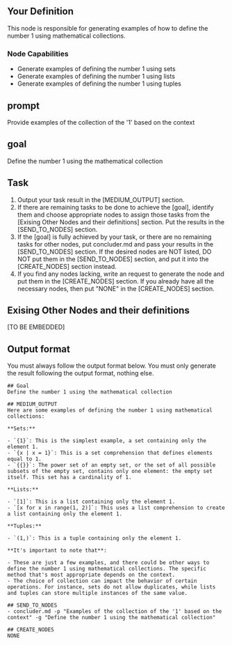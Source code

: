 
<!-- START YOUR OUTPUT. DO NOT INCLUDE THESE COMMENTS. -->
## Your Definition
This node is responsible for generating examples of how to define the number 1 using mathematical collections.

### Node Capabilities
- Generate examples of defining the number 1 using sets
- Generate examples of defining the number 1 using lists
- Generate examples of defining the number 1 using tuples

## prompt
Provide examples of the collection of the '1' based on the context

## goal
Define the number 1 using the mathematical collection

## Task
1. Output your task result in the [MEDIUM_OUTPUT] section.
2. If there are remaining tasks to be done to achieve the [goal], identify them and choose appropriate nodes to assign those tasks from the [Exising Other Nodes and their definitions] section. Put the results in the [SEND_TO_NODES] section.
3. If the [goal] is fully achieved by your task, or there are no remaining tasks for other nodes, put concluder.md and pass your results in the [SEND_TO_NODES] section. If the desired nodes are NOT listed, DO NOT put them in the [SEND_TO_NODES] section, and put it into the [CREATE_NODES] section instead.
4. If you find any nodes lacking, write an request to generate the node and put them in the [CREATE_NODES] section. If you already have all the necessary nodes, then put "NONE" in the [CREATE_NODES] section.

<!-- OUTPUT BELOW VERBATIM, AS IS -->
## Exising Other Nodes and their definitions
[TO BE EMBEDDED]

## Output format
You must always follow the output format below. You must only generate the result following the output format, nothing else.
```
## Goal
Define the number 1 using the mathematical collection

## MEDIUM_OUTPUT
Here are some examples of defining the number 1 using mathematical collections:

**Sets:**

- `{1}`: This is the simplest example, a set containing only the element 1.
- `{x | x = 1}`: This is a set comprehension that defines elements equal to 1.
- `{{}}`: The power set of an empty set, or the set of all possible subsets of the empty set, contains only one element: the empty set itself. This set has a cardinality of 1.

**Lists:**

- `[1]`: This is a list containing only the element 1.
- `[x for x in range(1, 2)]`: This uses a list comprehension to create a list containing only the element 1.

**Tuples:**

- `(1,)`: This is a tuple containing only the element 1.

**It's important to note that**:

- These are just a few examples, and there could be other ways to define the number 1 using mathematical collections. The specific method that's most appropriate depends on the context.
- The choice of collection can impact the behavior of certain operations. For instance, sets do not allow duplicates, while lists and tuples can store multiple instances of the same value.

## SEND_TO_NODES
- concluder.md -p "Examples of the collection of the '1' based on the context" -g "Define the number 1 using the mathematical collection"

## CREATE_NODES
NONE
